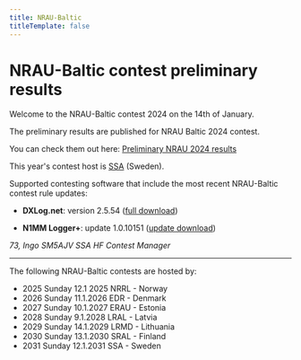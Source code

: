 ```yaml
---
title: NRAU-Baltic
titleTemplate: false
---
```


<!-- script setup lang="ts">
  import ContestTimer from '@/components/ContestTimer.vue'
</script -->

# NRAU-Baltic contest preliminary results

<!-- ClientOnly><ContestTimer /></ClientOnly -->

Welcome to the NRAU-Baltic contest 2024 on the 14th of January.

The preliminary results are published for NRAU Baltic 2024 contest.

You can check them out here: [Preliminary NRAU 2024 results](https://logs.nraubaltic.eu/results/65947b7f2f903b1b56c43a15/preliminary)

This year's contest host is [SSA](https://www.ssa.se/) (Sweden).

Supported contesting software that include the most recent NRAU-Baltic contest rule updates:

* **DXLog.net**: version 2.5.54 ([full download](https://dxlog.net/sw/files/DXLog.net-2.5.54.msi))

* **N1MM Logger+**: update 1.0.10151 ([update download](https://n1mmwp.hamdocs.com/mmfile/get/file/N1MM-Logger-Update-1.0.10151.exe))

_73, Ingo SM5AJV SSA HF Contest Manager_

---

The following NRAU-Baltic contests are hosted by:

- 2025 Sunday 12.1 2025 NRRL - Norway
- 2026 Sunday 11.1.2026 EDR - Denmark
- 2027 Sunday 10.1.2027 ERAU - Estonia
- 2028 Sunday 9.1.2028 LRAL - Latvia
- 2029 Sunday 14.1.2029 LRMD - Lithuania
- 2030 Sunday 13.1.2030 SRAL - Finland
- 2031 Sunday 12.1.2031 SSA - Sweden
